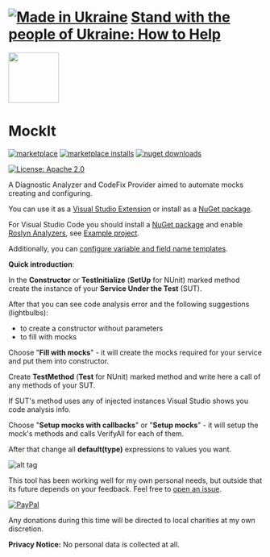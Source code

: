 # [![Made in Ukraine](https://img.shields.io/badge/made_in-ukraine-ffd700.svg?labelColor=0057b7&style=for-the-badge)](https://stand-with-ukraine.pp.ua) [Stand with the people of Ukraine: How to Help](https://stand-with-ukraine.pp.ua)

<img src="https://yevhencherkes.gallerycdn.vsassets.io/extensions/yevhencherkes/mockit/2.0.0.0/1667833072887/Microsoft.VisualStudio.Services.Icons.Default" width="100" height="100" />

# MockIt

[![marketplace](https://img.shields.io/visual-studio-marketplace/v/YevhenCherkes.MockIt.svg?label=Marketplace&style=for-the-badge)](https://marketplace.visualstudio.com/items?itemName=YevhenCherkes.MockIt)
[![marketplace installs](https://img.shields.io/visual-studio-marketplace/i/YevhenCherkes.MockIt?label=MarketPlace%20Installs&style=for-the-badge)](https://marketplace.visualstudio.com/items?itemName=YevhenCherkes.MockIt)
[![nuget downloads](https://img.shields.io/nuget/dt/MockIt?label=NuGet%20Downloads&style=for-the-badge)](https://www.nuget.org/packages/MockIt)

[![License: Apache 2.0](https://img.shields.io/github/license/ycherkes/MockIt?style=for-the-badge)](https://github.com/ycherkes/MockIt/blob/master/LICENSE.txt)

A Diagnostic Analyzer and CodeFix Provider aimed to automate mocks creating and configuring.

You can use it as a [Visual Studio Extension](https://marketplace.visualstudio.com/items?itemName=YevhenCherkes.MockIt) or install as a [NuGet package](https://www.nuget.org/packages/MockIt).

For Visual Studio Code you should install a [NuGet package](https://www.nuget.org/packages/MockIt) and enable [Roslyn Analyzers](https://www.strathweb.com/2019/04/roslyn-analyzers-in-code-fixes-in-omnisharp-and-vs-code/), see [Example project](https://github.com/ycherkes/MockIt/tree/master/MockIt/Example).

Additionally, you can [configure variable and field name templates](https://github.com/ycherkes/MockIt/blob/master/MockIt/Example/.editorconfig#L4).

**Quick introduction**:

In the **Constructor** or **TestInitialize** (**SetUp** for NUnit) marked method create the instance of your **Service Under the Test** (SUT).

After that you can see code analysis error and the following suggestions (lightbulbs):
 - to create a constructor without parameters
 - to fill with mocks
	
Choose "**Fill with mocks**" - it will create the mocks required for your service and put them into constructor.

Create **TestMethod** (**Test** for NUnit) marked method and write here a call of any methods of your SUT.

If SUT's method uses any of injected instances Visual Studio shows you code analysis info.

Choose "**Setup mocks with callbacks**" or "**Setup mocks**" - it will setup the mock's methods and calls VerifyAll for each of them.

After that change all **default(type)** expressions to values you want.

![alt tag](https://raw.githubusercontent.com/ycherkes/MockIt/master/Mockit.gif)

This tool has been working well for my own personal needs, but outside that its future depends on your feedback. Feel free to [open an issue](https://github.com/ycherkes/MockIt/issues).

[![PayPal](https://img.shields.io/badge/Donate-PayPal-ffd700.svg?labelColor=0057b7&style=for-the-badge)](https://www.paypal.com/donate/?business=KXGF7CMW8Y8WJ&no_recurring=0&item_name=Help+MockIt+library+become+better.&currency_code=USD)

Any donations during this time will be directed to local charities at my own discretion.

**Privacy Notice:** No personal data is collected at all.
